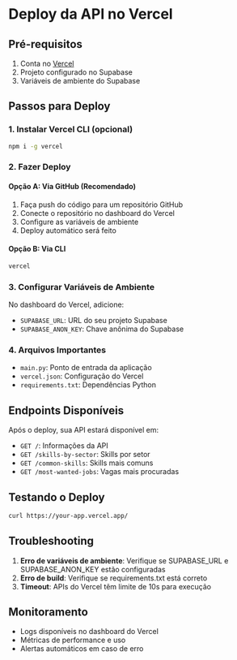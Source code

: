 # Deploy da API no Vercel

## Pré-requisitos

1. Conta no [Vercel](https://vercel.com)
2. Projeto configurado no Supabase
3. Variáveis de ambiente do Supabase

## Passos para Deploy

### 1. Instalar Vercel CLI (opcional)
```bash
npm i -g vercel
```

### 2. Fazer Deploy

#### Opção A: Via GitHub (Recomendado)
1. Faça push do código para um repositório GitHub
2. Conecte o repositório no dashboard do Vercel
3. Configure as variáveis de ambiente
4. Deploy automático será feito

#### Opção B: Via CLI
```bash
vercel
```

### 3. Configurar Variáveis de Ambiente

No dashboard do Vercel, adicione:

- `SUPABASE_URL`: URL do seu projeto Supabase
- `SUPABASE_ANON_KEY`: Chave anônima do Supabase

### 4. Arquivos Importantes

- `main.py`: Ponto de entrada da aplicação
- `vercel.json`: Configuração do Vercel
- `requirements.txt`: Dependências Python

## Endpoints Disponíveis

Após o deploy, sua API estará disponível em:

- `GET /`: Informações da API
- `GET /skills-by-sector`: Skills por setor
- `GET /common-skills`: Skills mais comuns
- `GET /most-wanted-jobs`: Vagas mais procuradas

## Testando o Deploy

```bash
curl https://your-app.vercel.app/
```

## Troubleshooting

1. **Erro de variáveis de ambiente**: Verifique se SUPABASE_URL e SUPABASE_ANON_KEY estão configuradas
2. **Erro de build**: Verifique se requirements.txt está correto
3. **Timeout**: APIs do Vercel têm limite de 10s para execução

## Monitoramento

- Logs disponíveis no dashboard do Vercel
- Métricas de performance e uso
- Alertas automáticos em caso de erro